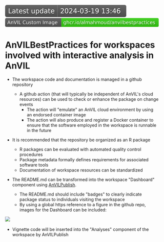 ![date.svg](https://raw.githubusercontent.com/almahmoud/AnVILBestPractices/main/.github/badges/date.svg)
[![anvil-container.svg](https://raw.githubusercontent.com/almahmoud/AnVILBestPractices/main/.github/badges/anvil-container.svg)](https://github.com/almahmoud/AnVILBestPractices/pkgs/container/AnVILBestPractices)
# AnVILBestPractices for workspaces involved with interactive analysis in AnVIL

- The workspace code and documentation is managed in a github repository
    - A github action (that will typically be independent of AnVIL's cloud
resources) can be used to check or enhance the package on
change events
        - The action will "emulate" an AnVIL cloud environment by using
an endorsed container image
        - The action will also produce and register a Docker container
to ensure that the software employed in the workspace is runnable
in the future

- It is recommended that the repository be organized as an R package
    - R packages can be evaluated with automated quality control procedures
    - Package metadata formally defines requirements for associated software tools
    - Documentation of workspace resources can be standardized

- The README.md can be transformed into the workspace "Dashboard"
component using [AnVILPublish](https://bioconductor.org/packages/AnVILPublish).
    - The README.md should include "badges" to clearly indicate package status
to individuals visiting the workspace
    - By using a global https reference to a figure
in the github repo, images for the Dashboard can be included:

![](https://github.com/vjcitn/AnVILBestPractices/blob/main/hppca.png?raw=true)

- Vignette code will be inserted into the "Analyses" component of
the workspace by AnVILPublish


